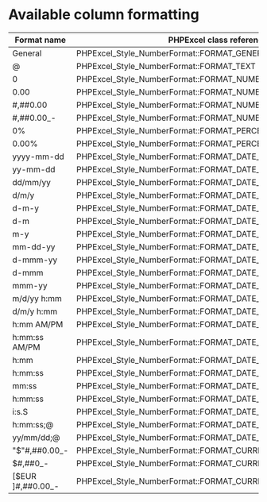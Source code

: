 # Available column formatting

| Format name  | PHPExcel class reference|
| ------------- |-----------------|
|General|PHPExcel_Style_NumberFormat::FORMAT_GENERAL
|@|PHPExcel_Style_NumberFormat::FORMAT_TEXT
|0|PHPExcel_Style_NumberFormat::FORMAT_NUMBER
|0.00|PHPExcel_Style_NumberFormat::FORMAT_NUMBER_00
|#,##0.00|PHPExcel_Style_NumberFormat::FORMAT_NUMBER_COMMA_SEPARATED1
|#,##0.00_-|PHPExcel_Style_NumberFormat::FORMAT_NUMBER_COMMA_SEPARATED2
|0%|PHPExcel_Style_NumberFormat::FORMAT_PERCENTAGE
|0.00%|PHPExcel_Style_NumberFormat::FORMAT_PERCENTAGE_00
|yyyy-mm-dd|PHPExcel_Style_NumberFormat::FORMAT_DATE_YYYYMMDD2
|yy-mm-dd|PHPExcel_Style_NumberFormat::FORMAT_DATE_YYYYMMDD
|dd/mm/yy|PHPExcel_Style_NumberFormat::FORMAT_DATE_DDMMYYYY
|d/m/y|PHPExcel_Style_NumberFormat::FORMAT_DATE_DMYSLASH
|d-m-y|PHPExcel_Style_NumberFormat::FORMAT_DATE_DMYMINUS
|d-m|PHPExcel_Style_NumberFormat::FORMAT_DATE_DMMINUS
|m-y|PHPExcel_Style_NumberFormat::FORMAT_DATE_MYMINUS
|mm-dd-yy|PHPExcel_Style_NumberFormat::FORMAT_DATE_XLSX14
|d-mmm-yy|PHPExcel_Style_NumberFormat::FORMAT_DATE_XLSX15
|d-mmm|PHPExcel_Style_NumberFormat::FORMAT_DATE_XLSX16
|mmm-yy|PHPExcel_Style_NumberFormat::FORMAT_DATE_XLSX17
|m/d/yy h:mm|PHPExcel_Style_NumberFormat::FORMAT_DATE_XLSX22
|d/m/y h:mm|PHPExcel_Style_NumberFormat::FORMAT_DATE_DATETIME
|h:mm AM/PM|PHPExcel_Style_NumberFormat::FORMAT_DATE_TIME1
|h:mm:ss AM/PM|PHPExcel_Style_NumberFormat::FORMAT_DATE_TIME2
|h:mm|PHPExcel_Style_NumberFormat::FORMAT_DATE_TIME3
|h:mm:ss|PHPExcel_Style_NumberFormat::FORMAT_DATE_TIME4
|mm:ss|PHPExcel_Style_NumberFormat::FORMAT_DATE_TIME5
|h:mm:ss|PHPExcel_Style_NumberFormat::FORMAT_DATE_TIME6
|i:s.S|PHPExcel_Style_NumberFormat::FORMAT_DATE_TIME7
|h:mm:ss;@|PHPExcel_Style_NumberFormat::FORMAT_DATE_TIME8
|yy/mm/dd;@|PHPExcel_Style_NumberFormat::FORMAT_DATE_YYYYMMDDSLASH
|"$"#,##0.00_-|PHPExcel_Style_NumberFormat::FORMAT_CURRENCY_USD_SIMPLE
|$#,##0_-|PHPExcel_Style_NumberFormat::FORMAT_CURRENCY_USD
|[$EUR ]#,##0.00_-|PHPExcel_Style_NumberFormat::FORMAT_CURRENCY_EUR_SIMPLE
